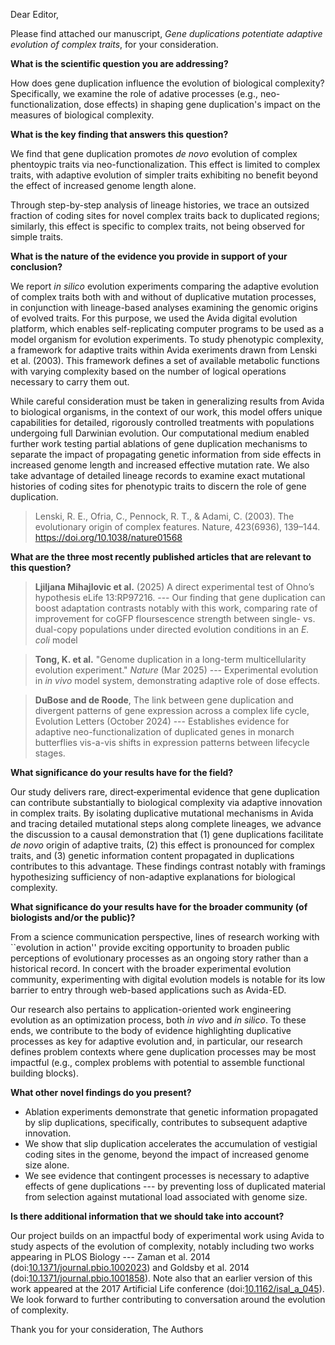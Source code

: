 Dear Editor,

Please find attached our manuscript, *Gene duplications potentiate adaptive evolution of complex traits*, for your consideration.

**What is the scientific question you are addressing?**

How does gene duplication influence the evolution of biological complexity?
Specifically, we examine the role of adative processes (e.g., neo-functionalization, dose effects) in shaping gene duplication's impact on the measures of biological complexity.

**What is the key finding that answers this question?**

We find that gene duplication promotes *de novo* evolution of complex phentoypic traits via neo-functionalization.
This effect is limited to complex traits, with adaptive evolution of simpler traits exhibiting no benefit beyond the effect of increased genome length alone.
<!-- We find the adaptive benefit of gene duplication to be strongest in enabling adaptive evolution of complex, rather than simple, traits. -->
Through step-by-step analysis of lineage histories, we trace an outsized fraction of coding sites for novel complex traits back to duplicated regions; similarly, this effect is specific to complex traits, not being observed for simple traits.

**What is the nature of the evidence you provide in support of your conclusion?**

We report *in silico* evolution experiments comparing the adaptive evolution of complex traits both with and without of duplicative mutation processes, in conjunction with lineage-based analyses examining the genomic origins of evolved traits.
For this purpose, we used the Avida digital evolution platform, which enables self-replicating computer programs to be used as a model organism for evolution experiments.
To study phenotypic complexity, a framework for adaptive traits within Avida exeriments drawn from Lenski et al. (2003).
This framework defines a set of available metabolic functions with varying complexity based on the number of logical operations necessary to carry them out.

While careful consideration must be taken in generalizing results from Avida to biological organisms, in the context of our work, this model offers unique capabilities for detailed, rigorously controlled treatments with populations undergoing full Darwinian evolution.
Our computational medium enabled further work testing partial ablations of gene duplication mechanisms to separate the impact of propagating genetic information from side effects in increased genome length and increased effective mutation rate.
We also take advantage of detailed lineage records to examine exact mutational histories of coding sites for phenotypic traits to discern the role of gene duplication.

> Lenski, R. E., Ofria, C., Pennock, R. T., & Adami, C. (2003). The evolutionary origin of complex features. Nature, 423(6936), 139–144. https://doi.org/10.1038/nature01568

**What are the three most recently published articles that are relevant to this question?**

> **Ljiljana Mihajlovic et al.** (2025) A direct experimental test of Ohno’s hypothesis
eLife 13:RP97216.
--- Our finding that gene duplication can boost adaptation contrasts notably with this work, comparing rate of improvement for coGFP floursescence strength between single- vs. dual-copy populations under directed evolution conditions in an *E. coli* model

> **Tong, K. et al.** "Genome duplication in a long-term multicellularity evolution experiment." *Nature* (Mar 2025) --- Experimental evolution in *in vivo* model system, demonstrating adaptive role of dose effects.

> **DuBose and de Roode**, The link between gene duplication and divergent patterns of gene expression across a complex life cycle, Evolution Letters (October 2024) --- Establishes evidence for adaptive neo-functionalization of duplicated genes in monarch butterflies vis-a-vis shifts in expression patterns between lifecycle stages.

**What significance do your results have for the field?**

Our study delivers rare, direct‐experimental evidence that gene duplication can contribute substantially to biological complexity via adaptive innovation in complex traits.
By isolating duplicative mutational mechanisms in Avida and tracing detailed mutational steps along complete lineages, we advance the discussion to a causal demonstration that (1) gene duplications facilitate *de novo* origin of adaptive traits, (2) this effect is pronounced for complex traits, and (3) genetic information content propagated in duplications contributes to this advantage.
These findings contrast notably with framings hypothesizing sufficiency of non-adaptive explanations for biological complexity.
<!-- As such, this work provides a cornerstone complementary to comparative approaches in natural history. -->


**What significance do your results have for the broader community (of biologists and/or the public)?**

From a science communication perspective, lines of research working with ``evolution in action'' provide exciting opportunity to broaden public perceptions of evolutionary processes as an ongoing story rather than a historical record.
In concert with the broader experimental evolution community, experimenting with digital evolution models is notable for its low barrier to entry through web-based applications such as Avida-ED.

Our research also pertains to application-oriented work engineering evolution as an optimization process, both *in vivo* and *in silico*.
To these ends, we contribute to the body of evidence highlighting duplicative processes as key for adaptive evolution and, in particular, our research defines problem contexts where gene duplication processes may be most impactful (e.g., complex problems with potential to assemble functional building blocks).

**What other novel findings do you present?**

- Ablation experiments demonstrate that genetic information propagated by slip duplications, specifically, contributes to subsequent adaptive innovation.
- We show that slip duplication accelerates the accumulation of vestigial coding sites in the genome, beyond the impact of increased genome size alone.
- We see evidence that contingent processes is necessary to adaptive effects of gene duplications --- by preventing loss of duplicated material from selection against mutational load associated with genome size.

**Is there additional information that we should take into account?**

Our project builds on an impactful body of experimental work using Avida to study aspects of the evolution of complexity, notably including two works appearing in PLOS Biology --- Zaman et al. 2014 (doi:[10.1371/journal.pbio.1002023](https://doi.org/10.1371/journal.pbio.1002023)) and Goldsby et al. 2014 (doi:[10.1371/journal.pbio.1001858](https://doi.org/10.1371/journal.pbio.1001858)).
Note also that an earlier version of this work appeared at the 2017 Artificial Life conference (doi:[10.1162/isal_a_045](https://doi.org/10.1162/isal_a_045)).
We look forward to further contributing to conversation around the evolution of complexity.

Thank you for your consideration,
The Authors
